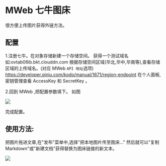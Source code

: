 # MWeb 七牛图床

很方便上传图片获得外链方法。

## 配置
1.注册七牛。在对象存储新建一个存储空间。
获得一个测试域名如:ovtab06ib.bkt.clouddn.com
根据存储空间区域(华北,华中,华南等),查看存储区域的上传域名。(对应 MWeb `API 地址`选项)
https://developer.qiniu.com/kodo/manual/1671/region-endpoint
在个人面板,密钥管理查看 AccessKey 和 SecretKey 。



2.回到 MWeb ,把配置参数填下。 如图

![](http://ovtzx06ib.bkt.clouddn.com/15046645634730.jpg)




完成配置。

## 使用方法:
把图片拖进文章,在"发布"菜单中,选择"把本地图片传至图床..." 
然后就可以"复制Markdown"或"新建文档"获得替换为图床链接的新文本。

![](http://ovtzx06ib.bkt.clouddn.com/15046669657004.jpg)


